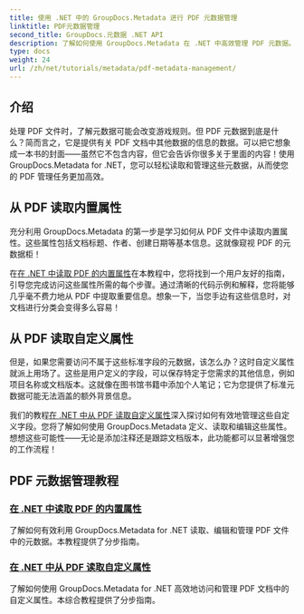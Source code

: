 ```yaml
---
title: 使用 .NET 中的 GroupDocs.Metadata 进行 PDF 元数据管理
linktitle: PDF元数据管理
second_title: GroupDocs.元数据 .NET API
description: 了解如何使用 GroupDocs.Metadata 在 .NET 中高效管理 PDF 元数据。本综合指南涵盖了从添加、编辑和提取元数据到在 .NET 应用程序中无缝实施的最佳实践的所有内容。
type: docs
weight: 24
url: /zh/net/tutorials/metadata/pdf-metadata-management/
---
```

## 介绍

处理 PDF 文件时，了解元数据可能会改变游戏规则。但 PDF 元数据到底是什么？简而言之，它是提供有关 PDF 文档中其他数据的信息的数据。可以把它想象成一本书的封面——虽然它不包含内容，但它会告诉你很多关于里面的内容！使用 GroupDocs.Metadata for .NET，您可以轻松读取和管理这些元数据，从而使您的 PDF 管理任务更加高效。

## 从 PDF 读取内置属性

充分利用 GroupDocs.Metadata 的第一步是学习如何从 PDF 文件中读取内置属性。这些属性包括文档标题、作者、创建日期等基本信息。这就像窥视 PDF 的元数据柜！

在[在 .NET 中读取 PDF 的内置属性](./reading-built-in-properties-from-pdf/)在本教程中，您将找到一个用户友好的指南，引导您完成访问这些属性所需的每个步骤。通过清晰的代码示例和解释，您将能够几乎毫不费力地从 PDF 中提取重要信息。想象一下，当您手边有这些信息时，对文档进行分类会变得多么容易！

## 从 PDF 读取自定义属性

但是，如果您需要访问不属于这些标准字段的元数据，该怎么办？这时自定义属性就派上用场了。这些是用户定义的字段，可以保存特定于您需求的其他信息，例如项目名称或文档版本。这就像在图书馆书籍中添加个人笔记；它为您提供了标准元数据可能无法涵盖的额外背景信息。

我们的教程[在 .NET 中从 PDF 读取自定义属性](./reading-custom-properties-from-pdf/)深入探讨如何有效地管理这些自定义字段。您将了解如何使用 GroupDocs.Metadata 定义、读取和编辑这些属性。想想这些可能性——无论是添加注释还是跟踪文档版本，此功能都可以显著增强您的工作流程！

## PDF 元数据管理教程
### [在 .NET 中读取 PDF 的内置属性](./reading-built-in-properties-from-pdf/)
了解如何有效利用 GroupDocs.Metadata for .NET 读取、编辑和管理 PDF 文件中的元数据。本教程提供了分步指南。
### [在 .NET 中从 PDF 读取自定义属性](./reading-custom-properties-from-pdf/)
了解如何使用 GroupDocs.Metadata for .NET 高效地访问和管理 PDF 文档中的自定义属性。本综合教程提供了分步指南。